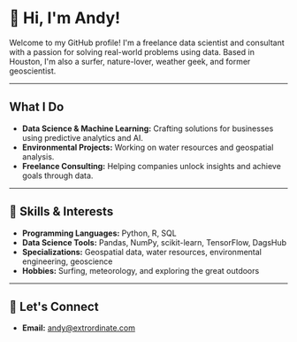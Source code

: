 # 👋 Hi, I'm Andy!

Welcome to my GitHub profile! I'm a freelance data scientist and consultant with a passion for solving real-world problems using data. Based in Houston, I'm also a surfer, nature-lover, weather geek, and former geoscientist.

---

## What I Do
- **Data Science & Machine Learning:** Crafting solutions for businesses using predictive analytics and AI.
- **Environmental Projects:** Working on water resources and geospatial analysis.
- **Freelance Consulting:** Helping companies unlock insights and achieve goals through data.

---

## 🌟 Skills & Interests
- **Programming Languages:** Python, R, SQL
- **Data Science Tools:** Pandas, NumPy, scikit-learn, TensorFlow, DagsHub
- **Specializations:** Geospatial data, water resources, environmental engineering, geoscience
- **Hobbies:** Surfing, meteorology, and exploring the great outdoors

---

## 🤝 Let's Connect
- **Email:** andy@extrordinate.com
